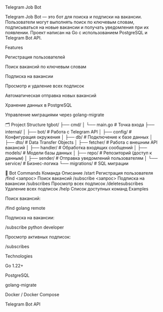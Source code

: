 Telegram Job Bot

Telegram Job Bot — это бот для поиска и подписки на вакансии.
Пользователи могут выполнять поиск по ключевым словам, подписываться на новые вакансии и получать уведомления при их появлении.
Проект написан на Go с использованием PostgreSQL и Telegram Bot API.

  Features

Регистрация пользователей

Поиск вакансий по ключевым словам

Подписка на вакансии

Просмотр и удаление всех подписок

Автоматическая отправка новых вакансий

Хранение данных в PostgreSQL

Управление миграциями через golang-migrate

🗂 Project Structure
tgbot/
├── cmd/
│   └── main.go                # Точка входа
├── internal/
│   ├── bot/                   # Работа с Telegram API
│   ├── config/                # Конфигурация окружения
│   ├── db/                    # Подключение к базе данных
│   ├── dto/                   # Data Transfer Objects
│   ├── fetcher/               # Работа с внешним API вакансий
│   ├── handler/               # Обработка входящих сообщений
│   ├── models/                # Модели базы данных
│   ├── repo/                  # Репозиторий (доступ к данным)
│   ├── sender/                # Отправка уведомлений пользователям
│   └── service/               # Бизнес-логика
└── migrations/                # SQL миграции

💬 Bot Commands
Команда	Описание
/start	Регистрация пользователя
/find <запрос>	Поиск вакансий
/subscribe <запрос>	Подписка на вакансии
/subscribes	Просмотр всех подписок
/deletesubscribes	Удаление всех подписок
/help	Список доступных команд
  Examples

Поиск вакансий:

/find golang remote


Подписка на вакансии:

/subscribe python developer


Просмотр активных подписок:

/subscribes

  Technologies

Go 1.22+

PostgreSQL

golang-migrate

Docker / Docker Compose

Telegram Bot API
